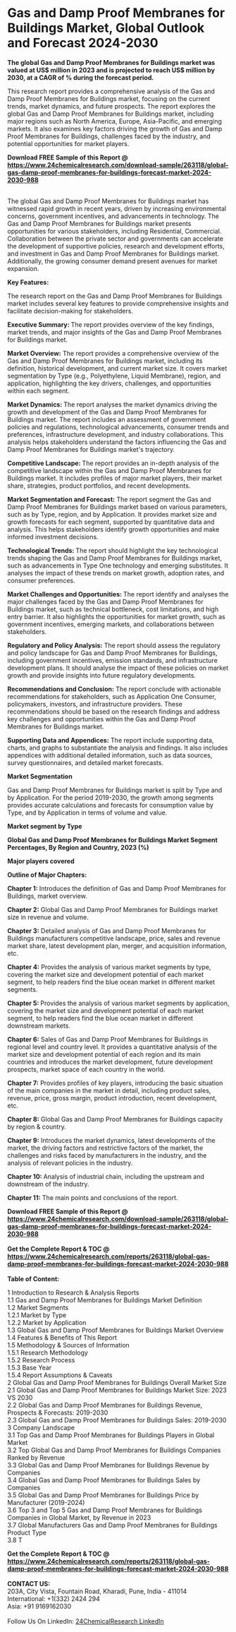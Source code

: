 <h1>Gas and Damp Proof Membranes for Buildings Market, Global Outlook and Forecast 2024-2030</h1><p><strong>The global Gas and Damp Proof Membranes for Buildings market was valued at US$ million in 2023 and is projected to reach US$ million by 2030, at a CAGR of % during the forecast period.</strong></p><p>
</p><p>This research report provides a comprehensive analysis of the Gas and Damp Proof Membranes for Buildings market, focusing on the current trends, market dynamics, and future prospects. The report explores the global Gas and Damp Proof Membranes for Buildings market, including major regions such as North America, Europe, Asia-Pacific, and emerging markets. It also examines key factors driving the growth of Gas and Damp Proof Membranes for Buildings, challenges faced by the industry, and potential opportunities for market players.</p><div><b>Download FREE Sample of this Report @ 
            <a href="https://www.24chemicalresearch.com/download-sample/263118/global-gas-damp-proof-membranes-for-buildings-forecast-market-2024-2030-988">
            https://www.24chemicalresearch.com/download-sample/263118/global-gas-damp-proof-membranes-for-buildings-forecast-market-2024-2030-988</a></b></div><br><p>
The global Gas and Damp Proof Membranes for Buildings market has witnessed rapid growth in recent years, driven by increasing environmental concerns, government incentives, and advancements in technology. The Gas and Damp Proof Membranes for Buildings market presents opportunities for various stakeholders, including Residential, Commercial. Collaboration between the private sector and governments can accelerate the development of supportive policies, research and development efforts, and investment in Gas and Damp Proof Membranes for Buildings market. Additionally, the growing consumer demand present avenues for market expansion.</p><p>
</p><p>
<strong>Key Features:</strong></p><p>
The research report on the Gas and Damp Proof Membranes for Buildings market includes several key features to provide comprehensive insights and facilitate decision-making for stakeholders.</p><p>
<strong>Executive Summary: </strong>The report provides overview of the key findings, market trends, and major insights of the Gas and Damp Proof Membranes for Buildings market.</p><p>
<strong>Market Overview:</strong> The report provides a comprehensive overview of the Gas and Damp Proof Membranes for Buildings market, including its definition, historical development, and current market size. It covers market segmentation by Type (e.g., Polyethylene, Liquid Membrane), region, and application, highlighting the key drivers, challenges, and opportunities within each segment.</p><p>
<strong>Market Dynamics: </strong>The report analyses the market dynamics driving the growth and development of the Gas and Damp Proof Membranes for Buildings market. The report includes an assessment of government policies and regulations, technological advancements, consumer trends and preferences, infrastructure development, and industry collaborations. This analysis helps stakeholders understand the factors influencing the Gas and Damp Proof Membranes for Buildings market's trajectory.</p><p>
<strong>Competitive Landscape: </strong>The report provides an in-depth analysis of the competitive landscape within the Gas and Damp Proof Membranes for Buildings market. It includes profiles of major market players, their market share, strategies, product portfolios, and recent developments.</p><p>
<strong>Market Segmentation and Forecast:</strong> The report segment the Gas and Damp Proof Membranes for Buildings market based on various parameters, such as by Type, region, and by Application. It provides market size and growth forecasts for each segment, supported by quantitative data and analysis. This helps stakeholders identify growth opportunities and make informed investment decisions.</p><p>
<strong>Technological Trends: </strong>The report should highlight the key technological trends shaping the Gas and Damp Proof Membranes for Buildings market, such as advancements in Type One technology and emerging substitutes. It analyses the impact of these trends on market growth, adoption rates, and consumer preferences.</p><p>
<strong>Market Challenges and Opportunities: </strong>The report identify and analyses the major challenges faced by the Gas and Damp Proof Membranes for Buildings market, such as technical bottleneck, cost limitations, and high entry barrier. It also highlights the opportunities for market growth, such as government incentives, emerging markets, and collaborations between stakeholders.</p><p>
<strong>Regulatory and Policy Analysis:</strong> The report should assess the regulatory and policy landscape for Gas and Damp Proof Membranes for Buildings, including government incentives, emission standards, and infrastructure development plans. It should analyse the impact of these policies on market growth and provide insights into future regulatory developments.</p><p>
<strong>Recommendations and Conclusion:</strong> The report conclude with actionable recommendations for stakeholders, such as Application One Consumer, policymakers, investors, and infrastructure providers. These recommendations should be based on the research findings and address key challenges and opportunities within the Gas and Damp Proof Membranes for Buildings market.</p><p>
<strong>Supporting Data and Appendices:</strong> The report include supporting data, charts, and graphs to substantiate the analysis and findings. It also includes appendices with additional detailed information, such as data sources, survey questionnaires, and detailed market forecasts.</p><p>
<strong>Market Segmentation</strong></p><p>
Gas and Damp Proof Membranes for Buildings market is split by Type and by Application. For the period 2019-2030, the growth among segments provides accurate calculations and forecasts for consumption value by Type, and by Application in terms of volume and value.</p><p>
<strong>Market segment by Type</strong></p><p>
</p><p>
</p><p><strong>Global Gas and Damp Proof Membranes for Buildings Market Segment Percentages, By Region and Country, 2023 (%)</strong></p><p>
</p><p>
</p><p><strong>Major players covered</strong></p><p>
</p><p>
</p><p><strong>Outline of Major Chapters:</strong></p><p>
<strong>Chapter 1: </strong>Introduces the definition of Gas and Damp Proof Membranes for Buildings, market overview.</p><p>
<strong>Chapter 2:</strong> Global Gas and Damp Proof Membranes for Buildings market size in revenue and volume.</p><p>
<strong>Chapter 3:</strong> Detailed analysis of Gas and Damp Proof Membranes for Buildings manufacturers competitive landscape, price, sales and revenue market share, latest development plan, merger, and acquisition information, etc.</p><p>
<strong>Chapter 4:</strong> Provides the analysis of various market segments by type, covering the market size and development potential of each market segment, to help readers find the blue ocean market in different market segments.</p><p>
<strong>Chapter 5: </strong>Provides the analysis of various market segments by application, covering the market size and development potential of each market segment, to help readers find the blue ocean market in different downstream markets.</p><p>
<strong>Chapter 6:</strong> Sales of Gas and Damp Proof Membranes for Buildings in regional level and country level. It provides a quantitative analysis of the market size and development potential of each region and its main countries and introduces the market development, future development prospects, market space of each country in the world.</p><p>
<strong>Chapter 7:</strong> Provides profiles of key players, introducing the basic situation of the main companies in the market in detail, including product sales, revenue, price, gross margin, product introduction, recent development, etc.</p><p>
<strong>Chapter 8:</strong> Global Gas and Damp Proof Membranes for Buildings capacity by region &amp; country.</p><p>
<strong>Chapter 9:</strong> Introduces the market dynamics, latest developments of the market, the driving factors and restrictive factors of the market, the challenges and risks faced by manufacturers in the industry, and the analysis of relevant policies in the industry.</p><p>
<strong>Chapter 10: </strong>Analysis of industrial chain, including the upstream and downstream of the industry.</p><p>
<strong>Chapter 11:</strong> The main points and conclusions of the report.</p><div><b>Download FREE Sample of this Report @ 
            <a href="https://www.24chemicalresearch.com/download-sample/263118/global-gas-damp-proof-membranes-for-buildings-forecast-market-2024-2030-988">
            https://www.24chemicalresearch.com/download-sample/263118/global-gas-damp-proof-membranes-for-buildings-forecast-market-2024-2030-988</a></b></div><br><div><b>Get the Complete Report & TOC @ 
            <a href="https://www.24chemicalresearch.com/reports/263118/global-gas-damp-proof-membranes-for-buildings-forecast-market-2024-2030-988">
            https://www.24chemicalresearch.com/reports/263118/global-gas-damp-proof-membranes-for-buildings-forecast-market-2024-2030-988</a></b></div><br>
            <b>Table of Content:</b><p>1 Introduction to Research & Analysis Reports<br />
    1.1 Gas and Damp Proof Membranes for Buildings Market Definition<br />
    1.2 Market Segments<br />
        1.2.1 Market by Type<br />
        1.2.2 Market by Application<br />
    1.3 Global Gas and Damp Proof Membranes for Buildings Market Overview<br />
    1.4 Features & Benefits of This Report<br />
    1.5 Methodology & Sources of Information<br />
        1.5.1 Research Methodology<br />
        1.5.2 Research Process<br />
        1.5.3 Base Year<br />
        1.5.4 Report Assumptions & Caveats<br />
2 Global Gas and Damp Proof Membranes for Buildings Overall Market Size<br />
    2.1 Global Gas and Damp Proof Membranes for Buildings Market Size: 2023 VS 2030<br />
    2.2 Global Gas and Damp Proof Membranes for Buildings Revenue, Prospects & Forecasts: 2019-2030<br />
    2.3 Global Gas and Damp Proof Membranes for Buildings Sales: 2019-2030<br />
3 Company Landscape<br />
    3.1 Top Gas and Damp Proof Membranes for Buildings Players in Global Market<br />
    3.2 Top Global Gas and Damp Proof Membranes for Buildings Companies Ranked by Revenue<br />
    3.3 Global Gas and Damp Proof Membranes for Buildings Revenue by Companies<br />
    3.4 Global Gas and Damp Proof Membranes for Buildings Sales by Companies<br />
    3.5 Global Gas and Damp Proof Membranes for Buildings Price by Manufacturer (2019-2024)<br />
    3.6 Top 3 and Top 5 Gas and Damp Proof Membranes for Buildings Companies in Global Market, by Revenue in 2023<br />
    3.7 Global Manufacturers Gas and Damp Proof Membranes for Buildings Product Type<br />
    3.8 T</p><div><b>Get the Complete Report & TOC @ 
            <a href="https://www.24chemicalresearch.com/reports/263118/global-gas-damp-proof-membranes-for-buildings-forecast-market-2024-2030-988">
            https://www.24chemicalresearch.com/reports/263118/global-gas-damp-proof-membranes-for-buildings-forecast-market-2024-2030-988</a></b></div><br><b>CONTACT US:</b><br>
            203A, City Vista, Fountain Road, Kharadi, Pune, India - 411014<br>
            International: +1(332) 2424 294<br>
            Asia: +91 9169162030 <br><br>
            Follow Us On LinkedIn: <a href="https://www.linkedin.com/company/24chemicalresearch/">24ChemicalResearch LinkedIn</a>